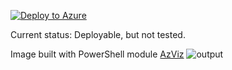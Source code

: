 [![Deploy to Azure](https://aka.ms/deploytoazurebutton)](https://portal.azure.com/#create/Microsoft.Template/uri/https%3A%2F%2Fraw.githubusercontent.com%2Fglaisne%2FAZLabARMTemplates%2Fmain%2FVNetPeering_2%2FDeploy.Template.json)

Current status: Deployable, but not tested.

Image built with PowerShell module [AzViz](https://github.com/PrateekKumarSingh/AzViz)
![output](https://user-images.githubusercontent.com/3585145/134034045-51930d6d-3b02-412d-9a00-2cabe8dfb6ff.png)
